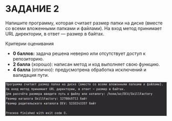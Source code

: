 # ЗАДАНИЕ 2

Напишите программу, которая считает размер папки на диске (вместе со всеми вложенными папками и файлами). На вход метод
принимает URL директории, в ответ — размер в байтах.

Критерии оценивания

- **0 баллов:** задача решена неверно или отсутствует доступ к репозиторию.
- **2 балла** (хорошо): написан метод и код выполняет свою функцию.
- **4 балла** (отлично): предусмотрена обработка исключений и валидация пути.

![Screenshot](https://github.com/skripkalisa/SF_CSharp_OOP/blob/Module_8/Task2/Task2.png "Screenshot of Task2")
